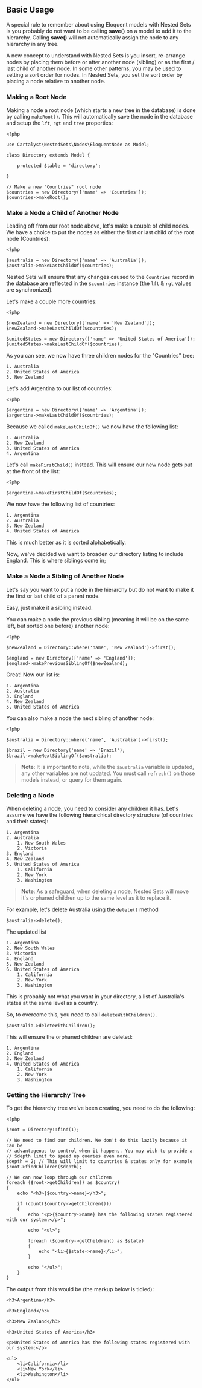 ## Basic Usage

A special rule to remember about using Eloquent models with Nested Sets is you probably do not want to be calling **save()** on a model to add it to the hierarchy. Calling **save()** will not automatically assign the node to any hierarchy in any tree.

A new concept to understand with Nested Sets is you insert, re-arrange nodes by placing them before or after another node (sibling) or as the first / last child of another node. In some other patterns, you may be used to setting a sort order for nodes. In Nested Sets, you set the sort order by placing a node relative to another node.

### Making a Root Node

Making a node a root node (which starts a new tree in the database) is done by calling `makeRoot()`. This will automatically save the node in the database and setup the `lft`, `rgt` and `tree` properties:

	<?php

	use Cartalyst\NestedSets\Nodes\EloquentNode as Model;

	class Directory extends Model {

		protected $table = 'directory';

	}

	// Make a new "Countries" root node
	$countries = new Directory(['name' => 'Countries']);
	$countries->makeRoot();


### Make a Node a Child of Another Node

Leading off from our root node above, let's make a couple of child nodes. We have a choice to put the nodes as either the first or last child of the root node (Countries):

	<?php

	$australia = new Directory(['name' => 'Australia']);
	$australia->makeLastChildOf($countries);

Nested Sets will ensure that any changes caused to the `Countries` record in the database are reflected in the `$countries` instance (the `lft` & `rgt` values are synchronized).

Let's make a couple more countries:

	<?php

	$newZealand = new Directory(['name' => 'New Zealand']);
	$newZealand->makeLastChildOf($countries);

	$unitedStates = new Directory(['name' => 'United States of America']);
	$unitedStates->makeLastChildOf($countries);

As you can see, we now have three children nodes for the "Countries" tree:

	1. Australia
	2. United States of America
	3. New Zealand

Let's add Argentina to our list of countries:

	<?php

	$argentina = new Directory(['name' => 'Argentina']);
	$argentina->makeLastChildOf($countries);

Because we called `makeLastChildOf()` we now have the following list:

	1. Australia
	2. New Zealand
	3. United States of America
	4. Argentina

Let's call `makeFirstChild()` instead. This will ensure our new node gets put at the front of the list:

	<?php

	$argentina->makeFirstChildOf($countries);


We now have the following list of countries:

	1. Argentina
	2. Australia
	3. New Zealand
	4. United States of America

This is much better as it is sorted alphabetically.

Now, we've decided we want to broaden our directory listing to include England. This is where siblings come in;


### Make a Node a Sibling of Another Node

Let's say you want to put a node in the hierarchy but do not want to make it the first or last child of a parent node.

Easy, just make it a sibling instead.

You can make a node the previous sibling (meaning it will be on the same left, but sorted one before) another node:

	<?php

	$newZealand = Directory::where('name', 'New Zealand')->first();

	$england = new Directory(['name' => 'England']);
	$england->makePreviousSiblingOf($newZealand);

Great! Now our list is:

	1. Argentina
	2. Australia
	3. England
	4. New Zealand
	5. United States of America

You can also make a node the next sibling of another node:

	<?php

	$australia = Directory::where('name', 'Australia')->first();

	$brazil = new Directory('name' => 'Brazil');
	$brazil->makeNextSiblingOf($australia);

> **Note**: It is important to note, while the `$australia` variable is updated, any other variables are not updated. You must call `refresh()` on those models instead, or query for them again.


### Deleting a Node

When deleting a node, you need to consider any children it has. Let's assume we have the following hierarchical directory structure (of countries and their states):

	1. Argentina
	2. Australia
		1. New South Wales
		2. Victoria
	3. England
	4. New Zealand
	5. United States of America
		1. California
		2. New York
		3. Washington

> **Note**: As a safeguard, when deleting a node, Nested Sets will move it's orphaned children up to the same level as it to replace it.

For example, let's delete Australia using the `delete()` method

	$australia->delete();

The updated list

	1. Argentina
	2. New South Wales
	3. Victoria
	4. England
	5. New Zealand
	6. United States of America
		1. California
		2. New York
		3. Washington

This is probably not what you want in your directory, a list of Australia's states at the same level as a country.

So, to overcome this, you need to call `deleteWithChildren()`.

	$australia->deleteWithChildren();

This will ensure the orphaned children are deleted:

	1. Argentina
	2. England
	3. New Zealand
	4. United States of America
		1. California
		2. New York
		3. Washington


### Getting the Hierarchy Tree

To get the hierarchy tree we've been creating, you need to do the following:

	<?php

	$root = Directory::find(1);

	// We need to find our children. We don't do this lazily because it can be
	// advantageous to control when it happens. You may wish to provide a
	// $depth limit to speed up queries even more.
	$depth = 2; // This will limit to countries & states only for example
	$root->findChildren($depth);

	// We can now loop through our children
	foreach ($root->getChildren() as $country)
	{
		echo "<h3>{$country->name}</h3>";

		if (count($country->getChildren()))
		{
			echo "<p>{$country->name} has the following states registered with our system:</p>";

			echo "<ul>";

			foreach ($country->getChildren() as $state)
			{
				echo "<li>{$state->name}</li>";
			}

			echo "</ul>";
		}
	}

The output from this would be (the markup below is tidied):

	<h3>Argentina</h3>

	<h3>England</h3>

	<h3>New Zealand</h3>

	<h3>United States of America</h3>

	<p>United States of America has the following states registered with our system:</p>

	<ul>
		<li>California</li>
		<li>New York</li>
		<li>Washington</li>
	</ul>
